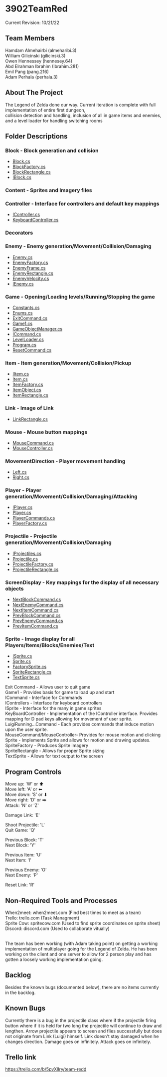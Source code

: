 # 3902TeamRed

Current Revision: 10/21/22

<!-- TEAM MEMBERS -->
## Team Members

Hamdam Almehairbi (almeharibi.3) <br/>
William Gilicinski (gilicinski.3) <br/>
Owen Hennessey (hennesey.64) <br/>
Abd Elrahman Ibrahim (Ibrahim.281) <br/>
Emil Pang (pang.216) <br/>
Adam Perhala (perhala.3) <br/>


<!-- ABOUT THE PROJECT -->
## About The Project

The Legend of Zelda done our way.  Current iteration is complete with full implementation of entire first dungeon, <br/>
collision detection and handling, inclusion of all in game items and enemies, and a level loader for handling switching rooms <br/>



<!-- FOLDER DESCRIPTIONS -->
## Folder Descriptions

### Block - Block generation and collision
* <a href="https://github.com/00000010/3902TeamRed/blob/dev/sprint0/Block/Block.cs" target="_blank">Block.cs</a>
* <a href="https://github.com/00000010/3902TeamRed/blob/dev/sprint0/Block/BlockFactory.cs" target="_blank">BlockFactory.cs</a>
* <a href="https://github.com/00000010/3902TeamRed/blob/dev/sprint0/Block/BlockRectangle.cs" target="_blank">BlockRectangle.cs</a>
* <a href="https://github.com/00000010/3902TeamRed/blob/dev/sprint0/Block/IBlock.cs" target="_blank">IBlock.cs</a>

### Content - Sprites and Imagery files

### Controller - Interface for controllers and default key mappings
* <a href="https://github.com/00000010/3902TeamRed/blob/dev/sprint0/Controller/IController.cs" target="_blank">IController.cs</a>
* <a href="https://github.com/00000010/3902TeamRed/blob/dev/sprint0/Controller/KeyboardController.cs" target="_blank">KeyboardController.cs</a>

### Decorators

### Enemy - Enemy generation/Movement/Collision/Damaging
* <a href="https://github.com/00000010/3902TeamRed/blob/dev/sprint0/Enemy/Enemy.cs" target="_blank">Enemy.cs</a>
* <a href="https://github.com/00000010/3902TeamRed/blob/dev/sprint0/Enemy/EnemyFactory.cs" target="_blank">EnemyFactory.cs</a>
* <a href="https://github.com/00000010/3902TeamRed/blob/dev/sprint0/Enemy/EnemyFrame.cs" target="_blank">EnemyFrame.cs</a>
* <a href="https://github.com/00000010/3902TeamRed/blob/dev/sprint0/Enemy/EnemyRectangle.cs" target="_blank">EnemyRectangle.cs</a>
* <a href="https://github.com/00000010/3902TeamRed/blob/dev/sprint0/Enemy/EnemyVelocity.cs" target="_blank">EnemyVelocity.cs</a>
* <a href="https://github.com/00000010/3902TeamRed/blob/dev/sprint0/Enemy/IEnemy.cs" target="_blank">IEnemy.cs</a>

### Game - Opening/Loading levels/Running/Stopping the game
* <a href="https://github.com/00000010/3902TeamRed/blob/dev/sprint0/Game/Constants.cs" target="_blank">Constants.cs</a>
* <a href="https://github.com/00000010/3902TeamRed/blob/dev/sprint0/Game/Enums.cs" target="_blank">Enums.cs</a>
* <a href="https://github.com/00000010/3902TeamRed/blob/dev/sprint0/Game/ExitCommand.cs" target="_blank">ExitCommand.cs</a>
* <a href="https://github.com/00000010/3902TeamRed/blob/dev/sprint0/Game/Game1.cs" target="_blank">Game1.cs</a>
* <a href="https://github.com/00000010/3902TeamRed/blob/dev/sprint0/Game/GameObjectManager.cs" target="_blank">GameObjectManager.cs</a>
* <a href="https://github.com/00000010/3902TeamRed/blob/dev/sprint0/Game/ICommand.cs" target="_blank">ICommand.cs</a>
* <a href="https://github.com/00000010/3902TeamRed/blob/dev/sprint0/Game/LevelLoader.cs" target="_blank">LevelLoader.cs</a>
* <a href="https://github.com/00000010/3902TeamRed/blob/dev/sprint0/Game/Program.cs" target="_blank">Program.cs</a>
* <a href="https://github.com/00000010/3902TeamRed/blob/dev/sprint0/Game/ResetCommand.cs" target="_blank">ResetCommand.cs</a>

### Item - Item generation/Movement/Collision/Pickup
* <a href="https://github.com/00000010/3902TeamRed/blob/dev/sprint0/Item/IItem.cs" target="_blank">IItem.cs</a>
* <a href="https://github.com/00000010/3902TeamRed/blob/dev/sprint0/Item/Item.cs" target="_blank">Item.cs</a>
* <a href="https://github.com/00000010/3902TeamRed/blob/dev/sprint0/Item/ItemFactory.cs" target="_blank">ItemFactory.cs</a>
* <a href="https://github.com/00000010/3902TeamRed/blob/dev/sprint0/Item/ItemObject.cs" target="_blank">ItemObject.cs</a>
* <a href="https://github.com/00000010/3902TeamRed/blob/dev/sprint0/Item/ItemRectangle.cs" target="_blank">ItemRectangle.cs</a>

### Link - Image of Link
* <a href="https://github.com/00000010/3902TeamRed/blob/dev/sprint0/Link/LinkRectangle.cs" target="_blank">LinkRectangle.cs</a>

### Mouse - Mouse button mappings
* <a href="https://github.com/00000010/3902TeamRed/blob/dev/sprint0/Mouse/MouseCommand.cs" target="_blank">MouseCommand.cs</a>
* <a href="https://github.com/00000010/3902TeamRed/blob/dev/sprint0/Mouse/MouseController.cs" target="_blank">MouseController.cs</a>

### MovementDirection - Player movement handling
* <a href="https://github.com/00000010/3902TeamRed/blob/dev/sprint0/MovementDirection/Left.cs" target="_blank">Left.cs</a>
* <a href="https://github.com/00000010/3902TeamRed/blob/dev/sprint0/MovementDirection/Right.cs" target="_blank">Right.cs</a>

### Player - Player generation/Movement/Collision/Damaging/Attacking
* <a href="https://github.com/00000010/3902TeamRed/blob/dev/sprint0/Player/IPlayer.cs" target="_blank">IPlayer.cs</a>
* <a href="https://github.com/00000010/3902TeamRed/blob/dev/sprint0/Player/Player.cs" target="_blank">Player.cs</a>
* <a href="https://github.com/00000010/3902TeamRed/blob/dev/sprint0/Player/PlayerCommands.cs" target="_blank">PlayerCommands.cs</a>
* <a href="https://github.com/00000010/3902TeamRed/blob/dev/sprint0/Player/PlayerFactory.cs" target="_blank">PlayerFactory.cs</a>

### Projectile - Projectile generation/Movement/Collision/Damaging
* <a href="https://github.com/00000010/3902TeamRed/blob/dev/sprint0/Projectile/IProjectiles.cs" target="_blank">IProjectiles.cs</a>
* <a href="https://github.com/00000010/3902TeamRed/blob/dev/sprint0/Projectile/Projectile.cs" target="_blank">Projectile.cs</a>
* <a href="https://github.com/00000010/3902TeamRed/blob/dev/sprint0/Projectile/ProjectileFactory.cs" target="_blank">ProjectileFactory.cs</a>
* <a href="https://github.com/00000010/3902TeamRed/blob/dev/sprint0/Projectile/ProjectileRectangle.cs" target="_blank">ProjectileRectangle.cs</a>

### ScreenDisplay - Key mappings for the display of all necessary objects
* <a href="https://github.com/00000010/3902TeamRed/blob/dev/sprint0/ScreenDisplay/NextBlockCommand.cs" target="_blank">NextBlockCommand.cs</a>
* <a href="https://github.com/00000010/3902TeamRed/blob/dev/sprint0/ScreenDisplay/NextEnemyCommand.cs" target="_blank">NextEnemyCommand.cs</a>
* <a href="https://github.com/00000010/3902TeamRed/blob/dev/sprint0/ScreenDisplay/NextItemCommand.cs" target="_blank">NextItemCommand.cs</a>
* <a href="https://github.com/00000010/3902TeamRed/blob/dev/sprint0/ScreenDisplay/PrevBlockCommand.cs" target="_blank">PrevBlockCommand.cs</a>
* <a href="https://github.com/00000010/3902TeamRed/blob/dev/sprint0/ScreenDisplay/PrevEnemyCommand.cs" target="_blank">PrevEnemyCommand.cs</a>
* <a href="https://github.com/00000010/3902TeamRed/blob/dev/sprint0/ScreenDisplay/PrevItemCommand.cs" target="_blank">PrevItemCommand.cs</a>

### Sprite - Image display for all Players/Items/Blocks/Enemies/Text
* <a href="https://github.com/00000010/3902TeamRed/blob/dev/sprint0/Sprite/ISprite.cs" target="_blank">ISprite.cs</a>
* <a href="https://github.com/00000010/3902TeamRed/blob/dev/sprint0/Sprite/Sprite.cs" target="_blank">Sprite.cs</a>
* <a href="https://github.com/00000010/3902TeamRed/blob/dev/sprint0/Sprite/SpriteFactory.cs" target="_blank">FactorySprite.cs</a>
* <a href="https://github.com/00000010/3902TeamRed/blob/dev/sprint0/Sprite/SpriteRectangle.cs" target="_blank">SpriteRectangle.cs</a>
* <a href="https://github.com/00000010/3902TeamRed/blob/dev/sprint0/Sprite/TextSprite.cs" target="_blank">TextSprite.cs</a>

Exit Command - Allows user to quit game <br/>
Game1 - Provides basis for game to load up and start <br/>
ICommand - Interface for Commands <br/>
IControllers - Interface for keyboard controllers <br/>
ISprite - Interface for the many in game sprites <br/>
KeyBoardController - Implementation of the IController interface. Provides mapping for D pad keys allowing for movement of user sprite. <br/>
LuigiRunning…Command - Each provides commands that induce motion upon the user sprite. <br/>
MouseCommand/MouseController- Provides for mouse motion and clicking <br/>
Sprite - Implements Sprite and allows for motion and drawing updates. <br/>
SpriteFactory - Produces Sprite imagery <br/>
SpriteRectangle - Allows for proper Sprite sizing <br/>
TextSprite - Allows for text output to the screen <br/>

<!-- PROGRAM CONTROLS -->
## Program Controls

Move up:    'W' or ⬆ <br/>
Move left:  'A' or ⬅ <br/>
Move down:  'S' or ⬇ <br/>
Move right: 'D' or ⮕ <br/>
Attack:     'N' or 'Z' <br/>

Damage Link: 'E' <br/>

Shoot Projectile: 'L' <br/>
Quit Game: 'Q' <br/>

Previous Block: 'T' <br/>
Next Block: 'Y' <br/>

Previous Item: 'U' <br/>
Next Item: 'I' <br/>

Previous Enemy: 'O' <br/>
Next Enemy: 'P' <br/>

Reset Link: 'R' <br/>

<!-- NON-REQUIRED TOOLS AND PROCESSES -->
## Non-Required Tools and Processes

When2meet:   when2meet.com  (Find best times to meet as a team) <br/>
Trello:      trello.com     (Task Managment)  <br/>
Sprite Cow:  spritecow.com  (Used to find sprite coordinates on sprite sheet) <br/>
Discord:     discord.com    (Used to collaborate vitually) <br/> <br/>

The team has been working (with Adam taking point) on getting a working implementation of multiplayer going
for the Legend of Zelda.  He has been working on the client and one server to allow for 2 person play and has gotten
a loosely working implementation going.

## Backlog
Besides the known bugs (documented below), there are no items currently in the backlog.

<!-- KNOWN BUGS -->
## Known Bugs

Currently there is a bug in the projectile class where if the projectile firing button where if it is held for
two long the projectile will continue to draw and lengthen.  Arrow projectile appears to screen and flies successfully but does not
originate from Link (Luigi) himself.  Link doesn't stay damaged when he changes direction.  Damage goes on infinitely.
Attack goes on infinitely.

<!-- TRELLO LINK -->
## Trello link
https://trello.com/b/5pvXlIry/team-redd

